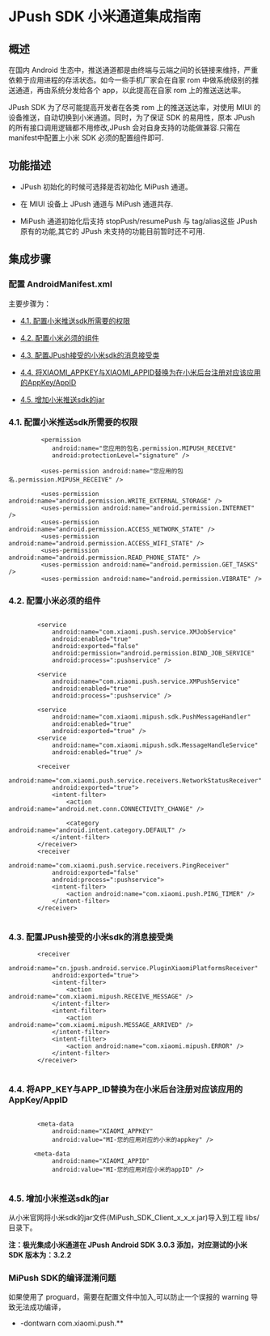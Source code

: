 # JPush SDK 小米通道集成指南


## 概述

在国内 Android 生态中，推送通道都是由终端与云端之间的长链接来维持，严重依赖于应用进程的存活状态。如今一些手机厂家会在自家 rom 中做系统级别的推送通道，再由系统分发给各个 app，以此提高在自家 rom 上的推送送达率。

JPush SDK 为了尽可能提高开发者在各类 rom 上的推送送达率，对使用 MIUI 的设备推送，自动切换到小米通道。同时，为了保证 SDK 的易用性，原本 JPush 的所有接口调用逻辑都不用修改,JPush 会对自身支持的功能做兼容.只需在manifest中配置上小米 SDK 必须的配置组件即可.

## 功能描述

+ JPush 初始化的时候可选择是否初始化 MiPush 通道。

+ 在 MIUI 设备上 JPush 通道与 MiPush 通道共存.

+ MiPush 通道初始化后支持 stopPush/resumePush 与 tag/alias这些 JPush 原有的功能,其它的 JPush 未支持的功能目前暂时还不可用.

## 集成步骤

### 配置 AndroidManifest.xml
主要步骤为：

* [4.1. 配置小米推送sdk所需要的权限](#4.1)

* [4.2. 配置小米必须的组件](#4.2)

* [4.3. 配置JPush接受的小米sdk的消息接受类](#4.3)

* [4.4. 将XIAOMI_APPKEY与XIAOMI_APPID替换为在小米后台注册对应该应用的AppKey/AppID](#4.4)

* [4.5. 增加小米推送sdk的jar](#4.5)



#### <h3 id="4.1">4.1. 配置小米推送sdk所需要的权限</h3>

```
         <permission
            android:name="您应用的包名.permission.MIPUSH_RECEIVE"
            android:protectionLevel="signature" />

         <uses-permission android:name="您应用的包名.permission.MIPUSH_RECEIVE" />

         <uses-permission android:name="android.permission.WRITE_EXTERNAL_STORAGE" />
         <uses-permission android:name="android.permission.INTERNET" />
         <uses-permission android:name="android.permission.ACCESS_NETWORK_STATE" />
         <uses-permission android:name="android.permission.ACCESS_WIFI_STATE" />
         <uses-permission android:name="android.permission.READ_PHONE_STATE" />
         <uses-permission android:name="android.permission.GET_TASKS" />
         <uses-permission android:name="android.permission.VIBRATE" />

```


#### <h3 id="4.2">4.2. 配置小米必须的组件</h3>

```

 		<service
            android:name="com.xiaomi.push.service.XMJobService"
            android:enabled="true"
            android:exported="false"
            android:permission="android.permission.BIND_JOB_SERVICE"
            android:process=":pushservice" />

        <service
            android:name="com.xiaomi.push.service.XMPushService"
            android:enabled="true"
            android:process=":pushservice" />

        <service
            android:name="com.xiaomi.mipush.sdk.PushMessageHandler"
            android:enabled="true"
            android:exported="true" />
        <service
            android:name="com.xiaomi.mipush.sdk.MessageHandleService"
            android:enabled="true" />

        <receiver
            android:name="com.xiaomi.push.service.receivers.NetworkStatusReceiver"
            android:exported="true">
            <intent-filter>
                <action android:name="android.net.conn.CONNECTIVITY_CHANGE" />

                <category android:name="android.intent.category.DEFAULT" />
            </intent-filter>
        </receiver>
        <receiver
            android:name="com.xiaomi.push.service.receivers.PingReceiver"
            android:exported="false"
            android:process=":pushservice">
            <intent-filter>
                <action android:name="com.xiaomi.push.PING_TIMER" />
            </intent-filter>
        </receiver>
        
```

#### <h3 id="4.3">4.3. 配置JPush接受的小米sdk的消息接受类</h3>


```
        <receiver
            android:name="cn.jpush.android.service.PluginXiaomiPlatformsReceiver"
            android:exported="true">
            <intent-filter>
                <action android:name="com.xiaomi.mipush.RECEIVE_MESSAGE" />
            </intent-filter>
            <intent-filter>
                <action android:name="com.xiaomi.mipush.MESSAGE_ARRIVED" />
            </intent-filter>
            <intent-filter>
                <action android:name="com.xiaomi.mipush.ERROR" />
            </intent-filter>
        </receiver>
        
```


#### <h3 id="4.4">4.4. 将APP_KEY与APP_ID替换为在小米后台注册对应该应用的AppKey/AppID</h3>


```

        <meta-data
            android:name="XIAOMI_APPKEY"
            android:value="MI-您的应用对应的小米的appkey" />
            
       <meta-data
            android:name="XIAOMI_APPID"
            android:value="MI-您的应用对应小米的appID" />


```

#### <h3 id="4.5">4.5. 增加小米推送sdk的jar</h3>

从小米官网将小米sdk的jar文件(MiPush_SDK_Client_x_x_x.jar)导入到工程 libs/ 目录下。


**注：极光集成小米通道在 JPush Android SDK 3.0.3 添加，对应测试的小米 SDK 版本为：3.2.2**

### MiPush SDK的编译混淆问题

如果使用了 proguard，需要在配置文件中加入,可以防止一个误报的 warning 导致无法成功编译，

+ -dontwarn com.xiaomi.push.**

